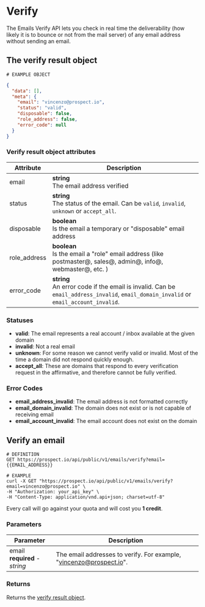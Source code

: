 # Verify
The Emails Verify API lets you check in real time the deliverability (how likely it is to bounce or not from the mail server) of any email address without sending an email.

## The verify result object
```
# EXAMPLE OBJECT
```

```json
{
  "data": [],
  "meta": {
    "email": "vincenzo@prospect.io",
    "status": "valid",
    "disposable": false,
    "role_address": false,
    "error_code": null
  }
}
```

### Verify result object attributes
Attribute | Description
--------- | -----------
email | **string** <br />The email address verified
status | **string** <br />The status of the email. Can be `valid`, `invalid`, `unknown` or `accept_all`.
disposable | **boolean** <br />Is the email a temporary or "disposable" email address
role_address | **boolean** <br />Is the email a "role" email address (like postmaster@, sales@, admin@, info@, webmaster@, etc. )
error_code | **string** <br />An error code if the email is invalid. Can be `email_address_invalid`, `email_domain_invalid` or `email_account_invalid`.

### Statuses

- **valid**: The email represents a real account / inbox available at the given domain
- **invalid**: Not a real email
- **unknown**: For some reason we cannot verify valid or invalid. Most of the time a domain did not respond quickly enough.
- **accept_all**: These are domains that respond to every verification request in the affirmative, and therefore cannot be fully verified.

### Error Codes

- **email_address_invalid**: The email address is not formatted correctly
- **email_domain_invalid**: The domain does not exist or is not capable of receiving email
- **email_account_invalid**: The email account does not exist on the domain



## Verify an email
```shell
# DEFINITION
GET https://prospect.io/api/public/v1/emails/verify?email={{EMAIL_ADDRESS}}

# EXAMPLE
curl -X GET "https://prospect.io/api/public/v1/emails/verify?email=vincenzo@prospect.io" \
-H "Authorization: your_api_key" \
-H "Content-Type: application/vnd.api+json; charset=utf-8"
```

Every call will go against your quota and will cost you **1 credit**.

### Parameters
Parameter | Description
--------- | -----------
email<br />**required** - *string* | The email addresses to verify. For example, "vincenzo@prospect.io".

### Returns
Returns the [verify result object](#the-verify-result-object).
